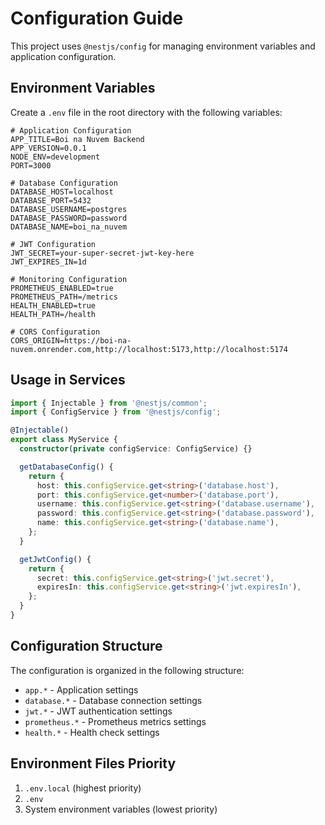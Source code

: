 # Configuration Guide

This project uses `@nestjs/config` for managing environment variables and application configuration.

## Environment Variables

Create a `.env` file in the root directory with the following variables:

```env
# Application Configuration
APP_TITLE=Boi na Nuvem Backend
APP_VERSION=0.0.1
NODE_ENV=development
PORT=3000

# Database Configuration
DATABASE_HOST=localhost
DATABASE_PORT=5432
DATABASE_USERNAME=postgres
DATABASE_PASSWORD=password
DATABASE_NAME=boi_na_nuvem

# JWT Configuration
JWT_SECRET=your-super-secret-jwt-key-here
JWT_EXPIRES_IN=1d

# Monitoring Configuration
PROMETHEUS_ENABLED=true
PROMETHEUS_PATH=/metrics
HEALTH_ENABLED=true
HEALTH_PATH=/health

# CORS Configuration
CORS_ORIGIN=https://boi-na-nuvem.onrender.com,http://localhost:5173,http://localhost:5174
```

## Usage in Services

```typescript
import { Injectable } from '@nestjs/common';
import { ConfigService } from '@nestjs/config';

@Injectable()
export class MyService {
  constructor(private configService: ConfigService) {}

  getDatabaseConfig() {
    return {
      host: this.configService.get<string>('database.host'),
      port: this.configService.get<number>('database.port'),
      username: this.configService.get<string>('database.username'),
      password: this.configService.get<string>('database.password'),
      name: this.configService.get<string>('database.name'),
    };
  }

  getJwtConfig() {
    return {
      secret: this.configService.get<string>('jwt.secret'),
      expiresIn: this.configService.get<string>('jwt.expiresIn'),
    };
  }
}
```

## Configuration Structure

The configuration is organized in the following structure:

- `app.*` - Application settings
- `database.*` - Database connection settings
- `jwt.*` - JWT authentication settings
- `prometheus.*` - Prometheus metrics settings
- `health.*` - Health check settings

## Environment Files Priority

1. `.env.local` (highest priority)
2. `.env`
3. System environment variables (lowest priority)

